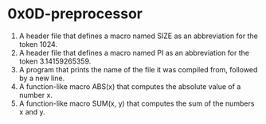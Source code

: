 # 0x0D-preprocessor
1. A header file that defines a macro named SIZE as an abbreviation for the token 1024.
2. A header file that defines a macro named PI as an abbreviation for the token 3.14159265359.
3. A program that prints the name of the file it was compiled from, followed by a new line.
4. A function-like macro ABS(x) that computes the absolute value of a number x.
5. A function-like macro SUM(x, y) that computes the sum of the numbers x and y.
